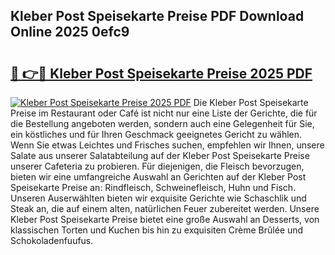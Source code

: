 ## Kleber Post Speisekarte Preise PDF Download Online 2025 0efc9

# <h2><a href="http://gcdfxb.nevu.top/?p=Kleber+Post+Speisekarte+Preise">🔗 👉🔴 Kleber Post Speisekarte Preise 2025 PDF</a></h2>

[![Kleber Post Speisekarte Preise 2025 PDF](https://i.imgur.com/dBaPXMq.png)](http://gcdfxb.nevu.top/?p=Kleber+Post+Speisekarte+Preise)
Die Kleber Post Speisekarte Preise im Restaurant oder Café ist nicht nur eine Liste der Gerichte, die für die Bestellung angeboten werden, sondern auch eine Gelegenheit für Sie, ein köstliches und für Ihren Geschmack geeignetes Gericht zu wählen. Wenn Sie etwas Leichtes und Frisches suchen, empfehlen wir Ihnen, unsere Salate aus unserer Salatabteilung auf der Kleber Post Speisekarte Preise unserer Cafeteria zu probieren. Für diejenigen, die Fleisch bevorzugen, bieten wir eine umfangreiche Auswahl an Gerichten auf der Kleber Post Speisekarte Preise an: Rindfleisch, Schweinefleisch, Huhn und Fisch. Unseren Auserwählten bieten wir exquisite Gerichte wie Schaschlik und Steak an, die auf einem alten, natürlichen Feuer zubereitet werden. Unsere Kleber Post Speisekarte Preise bietet eine große Auswahl an Desserts, von klassischen Torten und Kuchen bis hin zu exquisiten Crème Brûlée und Schokoladenfuufus.
